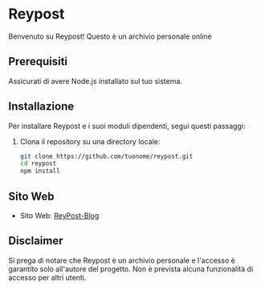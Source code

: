 # Reypost

Benvenuto su Reypost! Questo è un archivio personale online

## Prerequisiti

Assicurati di avere Node.js installato sul tuo sistema.

## Installazione

Per installare Reypost e i suoi moduli dipendenti, segui questi passaggi:

1. Clona il repository su una directory locale:
   ```bash
   git clone https://github.com/tuonome/reypost.git
   cd reypost
   npm install
   ```

## Sito Web
- Sito Web: [ReyPost-Blog](https://reypostblog.web.app)

## Disclaimer
Si prega di notare che Reypost è un archivio personale e l'accesso è garantito solo all'autore del progetto. Non è prevista alcuna funzionalità di accesso per altri utenti.


